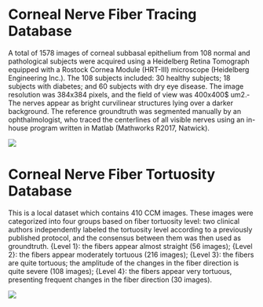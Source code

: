 # Corneal Nerve Fiber Tracing Database
A total of 1578 images of corneal subbasal epithelium from 108 normal and pathological subjects were acquired using a Heidelberg Retina Tomograph equipped with a Rostock Cornea Module (HRT-III) microscope (Heidelberg Engineering Inc.). The 108 subjects included: 30 healthy subjects; 18 subjects with diabetes; and 60 subjects with dry eye disease. The image resolution was 384x384 pixels, and the field of view was 400x400$ um2.­ The nerves appear as bright curvilinear structures lying over a darker background. The reference groundtruth was segmented manually by an ophthalmologist, who traced the centerlines of all visible nerves using an in-house program written in Matlab (Mathworks R2017, Natwick).

[![](https://img.shields.io/badge/-Download-brightgreen.svg)](http://nervedata.uk.mikecrm.com/ERn48Zg)

# Corneal Nerve Fiber Tortuosity Database
This is a local dataset which contains 410 CCM images.  These images were categorized into four groups based on fiber tortuosity level: two clinical authors independently labeled the tortuosity level according to a previously published protocol, and the consensus between them was then used as groundtruth. 
{Level 1}: the fibers appear almost straight (56 images); 
{Level 2}: the fibers appear moderately tortuous (216 images); 
{Level 3}: the fibers are quite tortuous; the amplitude of the changes in the fiber direction is quite severe (108 images); 
{Level 4}: the fibers appear very tortuous, presenting frequent changes in the fiber direction (30 images).

[![](https://img.shields.io/badge/-Download-brightgreen.svg)](http://nervedata.uk.mikecrm.com/ERn48Zg)
